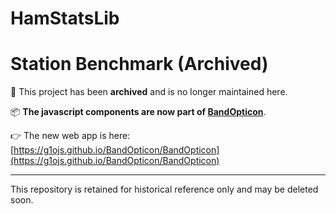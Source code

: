 # HamStatsLib
# Station Benchmark (Archived)

🚧 This project has been **archived** and is no longer maintained here.

📦 **The javascript components are now part of [BandOpticon](https://github.com/g1ojs/BandOpticon)**.

👉 The new web app is here:  
[https://g1ojs.github.io/BandOpticon/BandOpticon](https://g1ojs.github.io/BandOpticon/BandOpticon)

---

This repository is retained for historical reference only and may be deleted soon.
